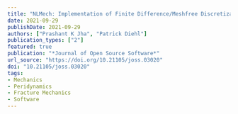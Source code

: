 ```yaml
---
title: "NLMech: Implementation of Finite Difference/Meshfree Discretization of Nonlocal Fracture Models"
date: 2021-09-29
publishDate: 2021-09-29
authors: ["Prashant K Jha", "Patrick Diehl"]
publication_types: ["2"]
featured: true
publication: "*Journal of Open Source Software*"
url_source: "https://doi.org/10.21105/joss.03020"
doi: "10.21105/joss.03020"
tags:
- Mechanics
- Peridynamics
- Fracture Mechanics
- Software
---
```


